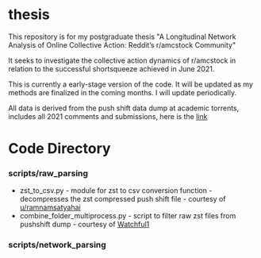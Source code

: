 # thesis

This repository is for my postgraduate thesis "A Longitudinal Network Analysis of Online Collective Action: Reddit’s r/amcstock Community"

It seeks to investigate the collective action dynamics of r/amcstock in relation to the successful shortsqueeze achieved in June 2021.

This is currently a early-stage version of the code. It will be updated as my methods are finalized in the coming months. I will update periodically. 

All data is derived from the push shift data dump at academic torrents, includes all 2021 comments and submissions, here is the [link](https://academictorrents.com/details/9c263fc85366c1ef8f5bb9da0203f4c8c8db75f4)

# Code Directory

### scripts/raw_parsing
- zst_to_csv.py - module for zst to csv conversion function - decompresses the zst compressed push shift file - courtesy of [u/ramnamsatyahai](https://www.reddit.com/r/pushshift/comments/1cptl87/trouble_with_zst_to_csv/) 
- combine_folder_multiprocess.py - script to filter raw zst files from pushshift dump - courtesy of [Watchful1](https://github.com/Watchful1/PushshiftDumps)

### scripts/network_parsing
